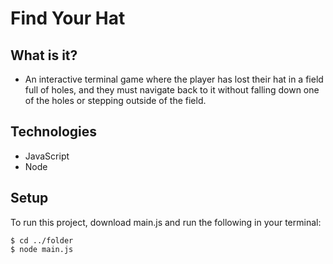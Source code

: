 # Find Your Hat

## What is it?
* An interactive terminal game where the player has lost their hat in a field full of holes, and they must navigate back to it without falling down one of the holes or stepping outside of the field.
	
## Technologies
* JavaScript
* Node
	
## Setup
To run this project, download main.js and run the following in your terminal:

```
$ cd ../folder
$ node main.js
```

